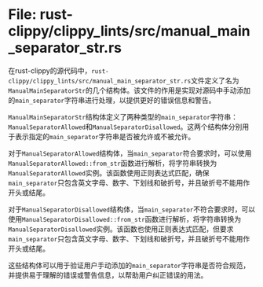 # File: rust-clippy/clippy_lints/src/manual_main_separator_str.rs

在rust-clippy的源代码中，`rust-clippy/clippy_lints/src/manual_main_separator_str.rs`文件定义了名为`ManualMainSeparatorStr`的几个结构体。该文件的作用是实现对源码中手动添加的`main_separator`字符串进行处理，以提供更好的错误信息和警告。

`ManualMainSeparatorStr`结构体定义了两种类型的`main_separator`字符串：`ManualSeparatorAllowed`和`ManualSeparatorDisallowed`。这两个结构体分别用于表示指定的`main_separator`字符串是否被允许或不被允许。

对于`ManualSeparatorAllowed`结构体，当`main_separator`符合要求时，可以使用`ManualSeparatorAllowed::from_str`函数进行解析，将字符串转换为`ManualSeparatorAllowed`实例。该函数使用正则表达式匹配，确保`main_separator`只包含英文字母、数字、下划线和破折号，并且破折号不能用作开头或结尾。

对于`ManualSeparatorDisallowed`结构体，当`main_separator`不符合要求时，可以使用`ManualSeparatorDisallowed::from_str`函数进行解析，将字符串转换为`ManualSeparatorDisallowed`实例。该函数也使用正则表达式匹配，但要求`main_separator`只包含英文字母、数字、下划线和破折号，并且破折号不能用作开头或结尾。

这些结构体可以用于验证用户手动添加的`main_separator`字符串是否符合规范，并提供易于理解的错误或警告信息，以帮助用户纠正错误的用法。

